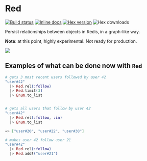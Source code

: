 Red
===

[![Build status](https://img.shields.io/travis/rodrigues/red.svg "Build status")](https://travis-ci.org/rodrigues/red)
[![Inline docs](http://inch-ci.org/github/rodrigues/red.svg?branch=master&style=flat)](http://inch-ci.org/github/rodrigues/red)
[![Hex version](https://img.shields.io/hexpm/v/red.svg "Hex version")](https://hex.pm/packages/red)
![Hex downloads](https://img.shields.io/hexpm/dt/red.svg "Hex downloads")

Persist relationships between objects in Redis, in a graph-like way.

**Note**: at this point, highly experimental. Not ready for production.

![](http://plusredelixir.com/wp-content/uploads/2012/02/new-power-elixir-can1.png)

## Examples of what can be done now with `Red`

```elixir
# gets 3 most recent users followed by user 42
"user#42"
  |> Red.rel(:follow)
  |> Red.limit(3)
  |> Enum.to_list


# gets all users that follow by user 42
"user#42"
  |> Red.rel(:follow, :in)
  |> Enum.to_list

=> ["user#20", "user#22", "user#30"]

# makes user 42 follow user 21
"user#42"
  |> Red.rel(:follow)
  |> Red.add!("user#21")
```
